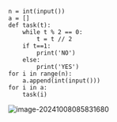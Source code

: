 ```
n = int(input())
a = []
def task(t):
    while t % 2 == 0:
        t = t // 2
    if t==1:
        print('NO')
    else:
        print('YES')
for i in range(n):
    a.append(int(input()))
for i in a:
    task(i)
```

![image-20241008085831680](C:\Users\huawei\AppData\Roaming\Typora\typora-user-images\image-20241008085831680.png)